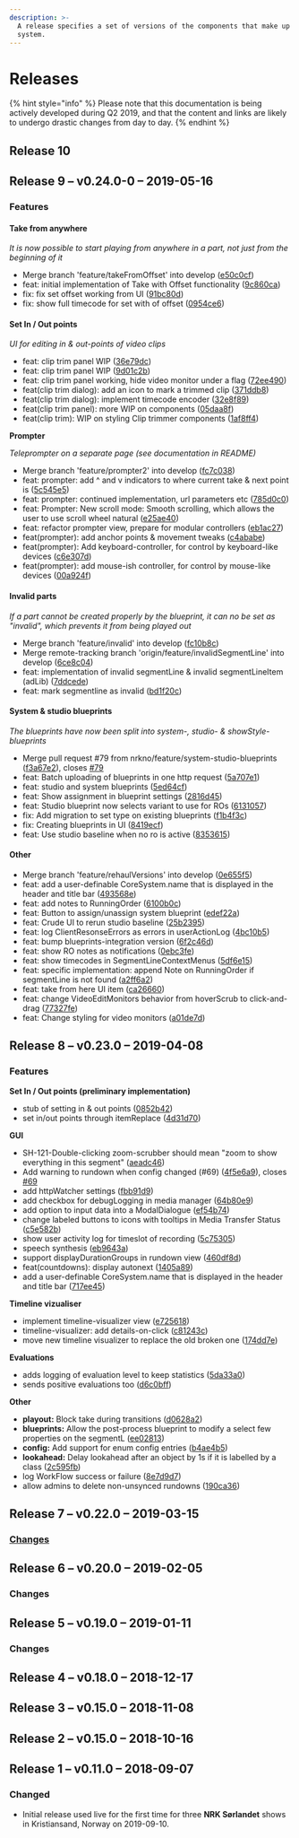```yaml
---
description: >-
  A release specifies a set of versions of the components that make up a Sofie
  system.
---
```


# Releases

{% hint style="info" %}
Please note that this documentation is being actively developed during Q2 2019, and that the content and links are likely to undergo drastic changes from day to day. 
{% endhint %}

## Release 10

## Release 9 – v0.24.0-0 – 2019-05-16

### Features

#### **Take from anywhere**

_It is now possible to start playing from anywhere in a part, not just from the beginning of it_

* Merge branch 'feature/takeFromOffset' into develop \([e50c0cf](https://github.com/nrkno/tv-automation-server-core/commit/e50c0cf)\)
* feat: initial implementation of Take with Offset functionality \([9c860ca](https://github.com/nrkno/tv-automation-server-core/commit/9c860ca)\)
* fix: fix set offset working from UI \([91bc80d](https://github.com/nrkno/tv-automation-server-core/commit/91bc80d)\)
* fix: show full timecode for set with of offset \([0954ce6](https://github.com/nrkno/tv-automation-server-core/commit/0954ce6)\)

#### **Set In / Out points**

_UI for editing in & out-points of video clips_

* feat: clip trim panel WIP \([36e79dc](https://github.com/nrkno/tv-automation-server-core/commit/36e79dc)\)
* feat: clip trim panel WIP \([9d01c2b](https://github.com/nrkno/tv-automation-server-core/commit/9d01c2b)\)
* feat: clip trim panel working, hide video monitor under a flag \([72ee490](https://github.com/nrkno/tv-automation-server-core/commit/72ee490)\)
* feat\(clip trim dialog\): add an icon to mark a trimmed clip \([371ddb8](https://github.com/nrkno/tv-automation-server-core/commit/371ddb8)\)
* feat\(clip trim dialog\): implement timecode encoder \([32e8f89](https://github.com/nrkno/tv-automation-server-core/commit/32e8f89)\)
* feat\(clip trim panel\): more WIP on components \([05daa8f](https://github.com/nrkno/tv-automation-server-core/commit/05daa8f)\)
* feat\(clip trim\): WIP on styling Clip trimmer components \([1af8ff4](https://github.com/nrkno/tv-automation-server-core/commit/1af8ff4)\)

**Prompter**

_Teleprompter on a separate page \(see documentation in README\)_

* Merge branch 'feature/prompter2' into develop \([fc7c038](https://github.com/nrkno/tv-automation-server-core/commit/fc7c038)\)
* feat: prompter: add ^ and v indicators to where current take & next point is \([5c545e5](https://github.com/nrkno/tv-automation-server-core/commit/5c545e5)\)
* feat: prompter: continued implementation, url parameters etc \([785d0c0](https://github.com/nrkno/tv-automation-server-core/commit/785d0c0)\)
* feat: Prompter: New scroll mode: Smooth scrolling, which allows the user to use scroll wheel natural \([e25ae40](https://github.com/nrkno/tv-automation-server-core/commit/e25ae40)\)
* feat: refactor prompter view, prepare for modular controllers \([eb1ac27](https://github.com/nrkno/tv-automation-server-core/commit/eb1ac27)\)
* feat\(prompter\): add anchor points & movement tweaks \([c4ababe](https://github.com/nrkno/tv-automation-server-core/commit/c4ababe)\)
* feat\(prompter\): Add keyboard-controller, for control by keyboard-like devices \([c6e307d](https://github.com/nrkno/tv-automation-server-core/commit/c6e307d)\)
* feat\(prompter\): add mouse-ish controller, for control by mouse-like devices \([00a924f](https://github.com/nrkno/tv-automation-server-core/commit/00a924f)\)

#### **Invalid parts**

_If a part cannot be created properly by the blueprint, it can no be set as "invalid", which prevents it from being played out_

* Merge branch 'feature/invalid' into develop \([fc10b8c](https://github.com/nrkno/tv-automation-server-core/commit/fc10b8c)\)
* Merge remote-tracking branch 'origin/feature/invalidSegmentLine' into develop \([6ce8c04](https://github.com/nrkno/tv-automation-server-core/commit/6ce8c04)\)
* feat: implementation of invalid segmentLine & invalid segmentLineItem \(adLib\) \([7ddcede](https://github.com/nrkno/tv-automation-server-core/commit/7ddcede)\)
* feat: mark segmentline as invalid \([bd1f20c](https://github.com/nrkno/tv-automation-server-core/commit/bd1f20c)\)

#### **System & studio blueprints**

_The blueprints have now been split into system-, studio- & showStyle- blueprints_

* Merge pull request \#79 from nrkno/feature/system-studio-blueprints \([f3a67e2](https://github.com/nrkno/tv-automation-server-core/commit/f3a67e2)\), closes [\#79](https://github.com/nrkno/tv-automation-server-core/issues/79)
* feat: Batch uploading of blueprints in one http request \([5a707e1](https://github.com/nrkno/tv-automation-server-core/commit/5a707e1)\)
* feat: studio and system blueprints \([5ed64cf](https://github.com/nrkno/tv-automation-server-core/commit/5ed64cf)\)
* feat: Show assignment in blueprint settings \([2816d45](https://github.com/nrkno/tv-automation-server-core/commit/2816d45)\)
* feat: Studio blueprint now selects variant to use for ROs \([6131057](https://github.com/nrkno/tv-automation-server-core/commit/6131057)\)
* fix: Add migration to set type on existing blueprints \([f1b4f3c](https://github.com/nrkno/tv-automation-server-core/commit/f1b4f3c)\)
* fix: Creating blueprints in UI \([8419ecf](https://github.com/nrkno/tv-automation-server-core/commit/8419ecf)\)
* feat: Use studio baseline when no ro is active \([8353615](https://github.com/nrkno/tv-automation-server-core/commit/8353615)\)

#### **Other**

* Merge branch 'feature/rehaulVersions' into develop \([0e655f5](https://github.com/nrkno/tv-automation-server-core/commit/0e655f5)\)
* feat: add a user-definable CoreSystem.name that is displayed in the header and title bar \([493568e](https://github.com/nrkno/tv-automation-server-core/commit/493568e)\)
* feat: add notes to RunningOrder \([6100b0c](https://github.com/nrkno/tv-automation-server-core/commit/6100b0c)\)
* feat: Button to assign/unassign system blueprint \([edef22a](https://github.com/nrkno/tv-automation-server-core/commit/edef22a)\)
* feat: Crude UI to rerun studio baseline \([25b2395](https://github.com/nrkno/tv-automation-server-core/commit/25b2395)\)
* feat: log ClientResonseErrors as errors in userActionLog \([4bc10b5](https://github.com/nrkno/tv-automation-server-core/commit/4bc10b5)\)
* feat: bump blueprints-integration version \([6f2c46d](https://github.com/nrkno/tv-automation-server-core/commit/6f2c46d)\)
* feat: show RO notes as notifications \([0ebc3fe](https://github.com/nrkno/tv-automation-server-core/commit/0ebc3fe)\)
* feat: show timecodes in SegmentLineContextMenus \([5df6e15](https://github.com/nrkno/tv-automation-server-core/commit/5df6e15)\)
* feat: specific implementation: append Note on RunningOrder if segmentLine is not found \([a2ff6a2](https://github.com/nrkno/tv-automation-server-core/commit/a2ff6a2)\)
* feat: take from here UI item \([ca26660](https://github.com/nrkno/tv-automation-server-core/commit/ca26660)\)
* feat: change VideoEditMonitors behavior from hoverScrub to click-and-drag \([77327fe](https://github.com/nrkno/tv-automation-server-core/commit/77327fe)\)
* feat: Change styling for video monitors \([a01de7d](https://github.com/nrkno/tv-automation-server-core/commit/a01de7d)\)

### 

## Release 8 – v0.23.0 – 2019-04-08

### Features

**Set In / Out points \(preliminary implementation\)**

* stub of setting in & out points \([0852b42](https://github.com/nrkno/tv-automation-server-core/commit/0852b42)\)
* set in/out points through itemReplace \([4d31d70](https://github.com/nrkno/tv-automation-server-core/commit/4d31d70)\)

**GUI**

* SH-121-Double-clicking zoom-scrubber should mean "zoom to show everything in this segment" \([aeadc46](https://github.com/nrkno/tv-automation-server-core/commit/aeadc46)\)
* Add warning to rundown when config changed \(\#69\) \([4f5e6a9](https://github.com/nrkno/tv-automation-server-core/commit/4f5e6a9)\), closes [\#69](https://github.com/nrkno/tv-automation-server-core/issues/69)
* add httpWatcher settings \([fbb91d9](https://github.com/nrkno/tv-automation-server-core/commit/fbb91d9)\)
* add checkbox for debugLogging in media manager \([64b80e9](https://github.com/nrkno/tv-automation-server-core/commit/64b80e9)\)
* add option to input data into a ModalDialogue \([ef54b74](https://github.com/nrkno/tv-automation-server-core/commit/ef54b74)\)
* change labeled buttons to icons with tooltips in Media Transfer Status \([c5e582b](https://github.com/nrkno/tv-automation-server-core/commit/c5e582b)\)
* show user activity log for timeslot of recording \([5c75305](https://github.com/nrkno/tv-automation-server-core/commit/5c75305)\)
* speech synthesis \([eb9643a](https://github.com/nrkno/tv-automation-server-core/commit/eb9643a)\)
* support displayDurationGroups in rundown view \([460df8d](https://github.com/nrkno/tv-automation-server-core/commit/460df8d)\)
* feat\(countdowns\): display autonext \([1405a89](https://github.com/nrkno/tv-automation-server-core/commit/1405a89)\)
* add a user-definable CoreSystem.name that is displayed in the header and title bar \([717ee45](https://github.com/nrkno/tv-automation-server-core/commit/717ee45)\)

**Timeline vizualiser**

* implement timeline-visualizer view \([e725618](https://github.com/nrkno/tv-automation-server-core/commit/e725618)\)
* timeline-visualizer: add details-on-click \([c81243c](https://github.com/nrkno/tv-automation-server-core/commit/c81243c)\)
* move new timeline visualizer to replace the old broken one \([174dd7e](https://github.com/nrkno/tv-automation-server-core/commit/174dd7e)\)

**Evaluations**

* adds logging of evaluation level to keep statistics \([5da33a0](https://github.com/nrkno/tv-automation-server-core/commit/5da33a0)\)
* sends positive evaluations too \([d6c0bff](https://github.com/nrkno/tv-automation-server-core/commit/d6c0bff)\)

**Other**

* **playout:** Block take during transitions \([d0628a2](https://github.com/nrkno/tv-automation-server-core/commit/d0628a2)\)
* **blueprints:** Allow the post-process blueprint to modify a select few properties on the segmentL \([ee02813](https://github.com/nrkno/tv-automation-server-core/commit/ee02813)\)
* **config:** Add support for enum config entries \([b4ae4b5](https://github.com/nrkno/tv-automation-server-core/commit/b4ae4b5)\)
* **lookahead:** Delay lookahead after an object by 1s if it is labelled by a class \([2c595fb](https://github.com/nrkno/tv-automation-server-core/commit/2c595fb)\)
* log WorkFlow success or failure \([8e7d9d7](https://github.com/nrkno/tv-automation-server-core/commit/8e7d9d7)\)
* allow admins to delete non-unsynced rundowns \([190ca36](https://github.com/nrkno/tv-automation-server-core/commit/190ca36)\)

## Release 7 – v0.22.0 – 2019-03-15

### [Changes](https://github.com/nrkno/tv-automation-server-core/blob/develop/meteor/CHANGELOG.md#0220-0-2019-03-01)

## Release 6 – v0.20.0 – 2019-02-05

### Changes

## Release 5 – v0.19.0 – 2019-01-11

### Changes

## Release 4 – v0.18.0 – 2018-12-17

## Release 3 – v0.15.0 – 2018-11-08

## Release 2 – v0.15.0 – 2018-10-16

## Release 1 – v0.11.0 – 2018-09-07

### Changed

* Initial release used live for the first time for three **NRK Sørlandet** shows in Kristiansand, Norway on 2019-09-10.

